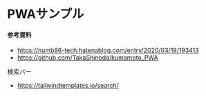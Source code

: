 # PWAサンプル
#### 参考資料
* https://numb86-tech.hatenablog.com/entry/2020/03/19/193413
* https://github.com/TakaShinoda/kumamoto_PWA

検索バー
* https://tailwindtemplates.io/search/
